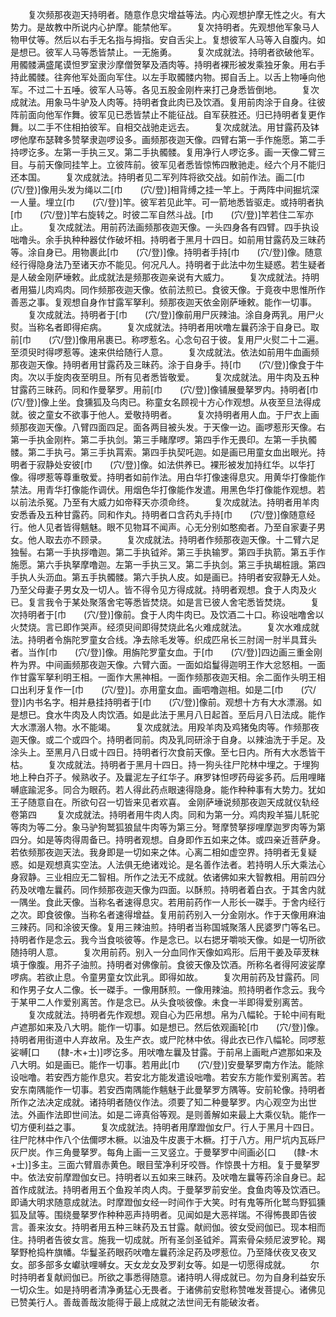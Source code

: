 <!-- { "loadSidebar": true } -->
　　复次频那夜迦天持明者。随意作息灾增益等法。内心观想护摩无性之火。有大势力。是故教中所说内心护摩。能禁他军。
　　复次持明者。先观想他军象马人物甲仗等。然后以右手无名指与拇指。安自舌尖上。复想彼军人马等入自腹内。如是想已。彼军人马等悉皆禁止。一无施勇。
　　复次成就法。持明者欲破他军。用髑髅满盛尾谟怛罗室隶沙摩僧贺拏及酒肉等。持明者裸形被发乘独牙象。用右手持此髑髅。往奔他军处面向军住。以左手取髑髅内物。掷自舌上。以舌上物唾向他军。不过二十五唾。彼军人马等。各见五股金刚杵来打己身悉皆倒地。
　　复次成就法。用象马牛驴及人肉等。持明者食此肉已及饮酒。复用前肉涂于自身。往彼阵前面向他军作舞。彼军见已悉皆禁止不能征战。自军获胜还。归已持明者复更作舞。以二手不住相拍彼军。自相交战驰走远去。
　　复次成就法。用甘露药及钵啰他摩布瑟鞞多赞拏隶迦啰设多。画频那夜迦天像。四臂右第一手作施愿。第二手持啰讫多。左第一手执三叉。第二手执髑髅。复用净行人啰讫多。画一天像二臂三目。与前天像同挂竿上。立彼阵前。彼军见者悉皆惊怖四散驰走。经六个月不能归还本国。
　　复次成就法。持明者见二军列阵将欲交战。如前作法。画二[巾　　(穴/登)]像用头发为绳以二[巾　　(穴/登)]相背缚之挂一竿上。于两阵中间掘坑深一人量。埋立[巾　　(穴/登)]竿。彼军若见此竿。可一箭地悉皆驱走。或持明者执[巾　　(穴/登)]竿右旋转之。时彼二军自然斗战。[巾　　(穴/登)]竿若住二军亦止。
　　复次成就法。用前药法画频那夜迦天像。一头四身各有四臂。四手执设咄噜头。余手执种种器仗作破坏相。持明者于黑月十四日。如前用甘露药及三昧药等。涂自身已。用物裹此[巾　　(穴/登)]像。持明者手持[巾　　(穴/登)]像。随意经行得隐身法乃至诸天亦不能见。何况凡人。持明者于此法中勿生疑惑。若生疑者是人破金刚萨埵敕。此成就法是频那夜迦亲说有大威力。
　　复次成就法。持明者用猫儿肉鸡肉。同作频那夜迦天像。依前法煎已。食彼天像。于竟夜中思惟所作善恶之事。复观想自身作甘露军拏利。频那夜迦天依金刚萨埵敕。能作一切事。
　　复次成就法。持明者于[巾　　(穴/登)]像前用尸灰辣油。涂自身两乳。用尸火熨。当称名者即得疟病。
　　复次成就法。持明者用吠噜左曩药涂于自身已。取前[巾　　(穴/登)]像用帛裹已。称啰惹名。心念句召于彼。复用尸火熨二十二遍。至须臾时得啰惹等。速来供给随行人意。
　　复次成就法。依法如前用牛血画频那夜迦天像。持明者用甘露药及三昧药。涂于自身手。持[巾　　(穴/登)]像食于牛肉。次以手旋肉夜至明旦。所有见者悉皆敬爱。
　　复次成就法。用牛肉及五种甘露药三昧药。同和作曼拏罗。用前[巾　　(穴/登)]像铺展曼拏罗内。持明者[巾　　(穴/登)]像上坐。食獯狐及乌肉已。称童女名顾视十方心作观想。从夜至旦法得成就。彼之童女不欲事于他人。爱敬持明者。
　　复次持明者用人血。于尸衣上画频那夜迦天像。八臂四面四足。面各两目被头发。于天像一边。画啰惹形天像。右第一手执金刚杵。第二手执剑。第三手睹摩啰。第四手作无畏印。左第一手执髑髅。第二手执弓。第三手执罥索。第四手执契吒迦。如是画已用童女血出眼光。持明者于寂静处安彼[巾　　(穴/登)]像。如法供养已。裸形被发加持红华。以华打像。得啰惹等尊重敬爱。持明者如前作法。用白华打像速得息灾。用黄华打像能作禁法。用青华打像能作调伏。用烟色华打像能作发遣。用黑色华打像能作观想。若以前法杀冤。乃至有大威力如帝释天亦须命终。
　　复次成就法。持明者用羊肉安悉香及五种甘露药。同和作丸。持明者口含药丸手持[巾　　(穴/登)]像随意经行。他人见者皆得魑魅。眼不见物耳不闻声。心无分别如憨痴者。乃至自家妻子男女。他人取去亦不顾录。
　　复次成就法。持明者作频那夜迦天像。十二臂六足独髻。右第一手执拶噜迦。第二手执钺斧。第三手执输罗。第四手执箭。第五手作施愿。第六手执拏摩噜迦。左第一手执三叉。第二手执剑。第三手执朅桩誐。第四手执人头沥血。第五手执髑髅。第六手执人皮。如是画已。持明者安寂静无人处。乃至父母妻子男女及一切人。皆不得令见方得成就。持明者观想。食于人肉及火已。复言我令于某处聚落舍宅等悉皆焚烧。如是言已彼人舍宅悉皆焚烧。
　　复次持明者于[巾　　(穴/登)]像前。食于人肉牛肉已。及饮酒二十口。称设咄噜舍以火焚烧。言已即作哭声。经须臾间即得焚烧此名火难成就法。
　　复次水难成就法。持明者令旃陀罗童女合线。净去除毛发等。织成匹帛长三肘阔一肘半具茸头者。当作[巾　　(穴/登)]像。用旃陀罗童女血。于[巾　　(穴/登)]四边画三重金刚杵为界。中间画频那夜迦天像。六臂六面。一面如焰鬘得迦明王作大忿怒相。一面作甘露军拏利明王相。一面作大黑神相。一面作频那夜迦天相。余二面作头明王相口出利牙复作一[巾　　(穴/登)]。亦用童女血。画呬噜迦相。如是二[巾　　(穴/登)]内书名字。相并悬挂持明者于[巾　　(穴/登)]像前。观想十方有大水漂溺。如是想已。食水牛肉及人肉饮酒。如是此法于黑月八日起首。至后月八日法成。能作大水漂溺人物。水不能竭。
　　复次成就法。用羖羊肉及鸡猪兔肉等。作频那夜迦天像。或二个或四个。持明者同前。肉及乳同研涂于自身。以辣油洗于手足。及涂头上。至黑月八日或十四日。持明者行次食前天像。至七日内。所有大水悉皆干枯。
　　复次成就法。持明者于黑月十四日。持一狗头往尸陀林中埋之。于埋狗地上种白芥子。候熟收子。及曩泥左子红华子。麻罗钵怛啰药母娑多药。后用哩睹嚩底踰泥多。同合为眼药。若人得此药点眼速得隐身。能作种种事有大势力。犹如王子随意自在。所欲句召一切皆来见者欢喜。
金刚萨埵说频那夜迦天成就仪轨经卷第四
　　复次成就法。持明者用牛肉人肉。同和为第一分。鸡肉羖羊猫儿馲驼等肉为等二分。象马驴狗鹫狐狼鼠牛肉等为第三分。弩摩赞拏拶哩摩迦罗肉等为第四分。如是等肉得周备已。持明者观想。自身即作五如来之体。或四亲近菩萨身。若依频那夜迦天法。我身即是一切如来之体。心离二相如虚空界。持明者无复疑惑。如是观想真实空法。人法俱无绝诸戏论。是名善作法者。若持明人乐大乘法心身寂静。三业相应无二智相。所作之法无不成就。依诸佛如来大智教相。用前四分药及吠噜左曩药。同作频那夜迦天像为四面。以酥煎。持明者着白衣。于其舍内就一隅坐。食此天像。当称名者速得息灾。若用前药作一人形长一磔手。于舍内经行之次。即食彼像。当称名者速得增益。复用前药别入一分金刚水。作于天像用麻油三辣药。同和涂彼天像。复用三辣油煎。持明者当称国城聚落人民婆罗门等名已。持明者作是念云。我今当食啖彼等。作是念已。以右揌牙嚼啖天像。如是一切所欲随持明人意。
　　复次用前药。别入一分血同作天像如鸡形。后用干姜及荜茇粖填于像腹。用芥子油煎。持明者对佛像前。食彼天像及饮酒。所称名者得阿波娑摩啰病。若欲止息。令童男童女饮此乳。即得如故。
　　复次用前药及甘露药。同和作男子女人二像。长一磔手。一像用酥煎。一像用辣油。煎持明者作念云。我今于某甲二人作爱别离苦。作是念已。从头食啖彼像。未食一半即得爱别离苦。
　　复次成就法。持明者先作观想。观自心为匹帛想。帛为八幅轮。于轮中间有毗卢遮那如来及八大明。能作一切事。如是想已。然后依观画轮[巾　　(穴/登)]像。持明者用街道中人弃故帛。及生产衣。或尸陀林中依。得此衣已作八幅轮。同啰惹娑嚩[口　　(隸-木+士)]啰讫多。用吠噜左曩及甘露。于前帛上画毗卢遮那如来及八大明。如是画已。能作一切事。若用此[巾　　(穴/登)]安曼拏罗南方作法。能除设咄噜。若安西方能作息灾。若安北方能发遣设咄噜。若安东方能作爱别离苦。若安东南隅能作一切事。若安西南隅能作魑魅于此曼拏罗方隅等。安前轮像。持明者所作之法决定成就。诸持明者随仪作法。须要了知二种曼拏罗。内心观空为出世法。外画作法即世间法。如是二谛真俗等观。是则善解如来最上大乘仪轨。能作一切方便利益之事。
　　复次成就法。持明者用摩蹬伽女尸。行人于黑月十四日。往尸陀林中作八个佉儞啰木橛。以油及牛皮裹于木橛。打于八方。用尸坑内瓦砾尸灰尸炭。作三角曼拏罗。每角上画一三叉竖立。于曼拏罗中间画必[口　　(隸-木+士)]多主。三面六臂眉赤黄色。眼目莹净利牙咬唇。作惊畏十方相。复于曼拏罗中。依法安前摩蹬伽女已。持明者以五如来三昧药。及吠噜左曩等药涂自身已。起首作成就法。持明者用五个鱼羖羊肉人肉。于曼拏罗前安坐。食鱼肉等及饮酒已。即诵大明求随意成就法。时摩蹬伽女经一时间作于大笑。时有鬼等所化鹫鸟野狐獯狐及鼠等。围绕曼拏罗作种种恶声持明者。见闻如是大恶祥瑞。不得怖畏即告彼言。善来汝女。持明者用五种三昧药及五甘露。献阏伽。彼女受阏伽已。现本相而住。持明者告彼女言。施我一切成就。所有圣剑圣钺斧。罥索骨朵频尼波罗轮。羯拏野枪捣杵旗幡。华鬘圣药眼药吠噜左曩药涂足药及啰惹位。乃至降伏夜叉夜叉女。部多部多女巘驮哩嚩女。天女龙女及罗刹女等。如是一切愿得成就。
　　尔时持明者复献阏伽已。所欲之事悉得随意。诸持明人得成就已。勿为自身利益安乐一切众生。如是持明者清净勇猛心无畏者。于诸佛前安慰称赞唯发菩提心。诸佛见已赞美行人。善哉善哉汝能得于最上成就之法世间无有能破汝者。
